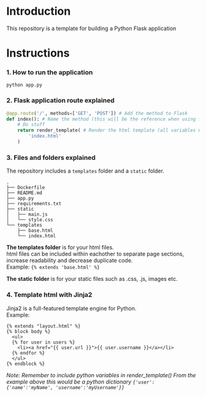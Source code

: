 # Introduction
This repository is a template for building a Python Flask application

# Instructions
### 1. How to run the application
`python app.py`

### 2. Flask application route explained
```python
@app.route('/', methods=['GET', 'POST']) # Add the method to Flask
def index(): # Name the method (this will be the reference when using flask.redirect)
    # Do stuff
    return render_template( # Render the html template (all variables used in the template must be included here)
        'index.html'
    )
```

### 3. Files and folders explained
The repository includes a `templates` folder and a `static` folder.
```
.
├── Dockerfile
├── README.md
├── app.py
├── requirements.txt
├── static
│   ├── main.js
│   └── style.css
└── templates
    ├── base.html
    └── index.html
```

**The templates folder** is for your html files.\
html files can be included within eachother to separate page sections, increase readability and decrease duplicate code.\
Example: `{% extends 'base.html' %}`

**The static folder** is for your static files such as .css, .js, images etc.

### 4. Template html with Jinja2
Jinja2 is a full-featured template engine for Python.\
Example:
```jinja
{% extends "layout.html" %}
{% block body %}
  <ul>
  {% for user in users %}
    <li><a href="{{ user.url }}">{{ user.username }}</a></li>
  {% endfor %}
  </ul>
{% endblock %}
```
*Note: Remember to include python variables in render_template()*
*From the example above this would be a python dictionary `{'user':{'name':'myName', 'username':'myUsername'}}`*